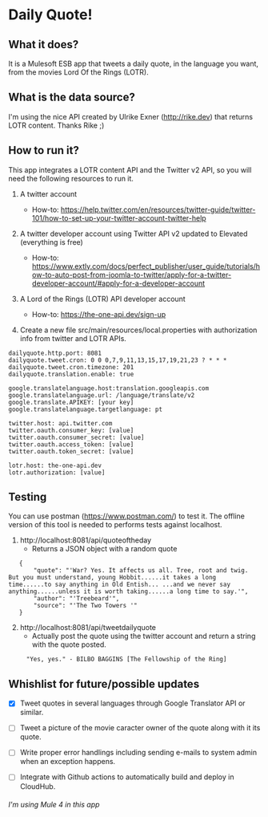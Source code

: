
# Daily Quote! 

## What it does?
It is a Mulesoft ESB app that tweets a daily quote, in the language you want, from the movies Lord Of the Rings (LOTR).


## What is the data source?
I'm using the nice API created by Ulrike Exner (http://rike.dev) that returns LOTR content. Thanks Rike ;)


## How to run it?

This app integrates a LOTR content API and the Twitter v2 API, so you will need the following resources to run it.

1. A twitter account
   - How-to: https://help.twitter.com/en/resources/twitter-guide/twitter-101/how-to-set-up-your-twitter-account-twitter-help

2. A twitter developer account using Twitter API v2 updated to Elevated (everything is free)
   - How-to: https://www.extly.com/docs/perfect_publisher/user_guide/tutorials/how-to-auto-post-from-joomla-to-twitter/apply-for-a-twitter-developer-account/#apply-for-a-developer-account

3. A Lord of the Rings (LOTR) API developer account
   - How-to: https://the-one-api.dev/sign-up
   
4. Create a new file src/main/resources/local.properties with authorization info from twitter and LOTR APIs.

```
dailyquote.http.port: 8081
dailyquote.tweet.cron: 0 0 0,7,9,11,13,15,17,19,21,23 ? * * *
dailyquote.tweet.cron.timezone: 201
dailyquote.translation.enable: true 

google.translatelanguage.host:translation.googleapis.com
google.translatelanguage.url: /language/translate/v2
google.translate.APIKEY: [your key]
google.translatelanguage.targetlanguage: pt
    
twitter.host: api.twitter.com
twitter.oauth.consumer_key: [value]
twitter.oauth.consumer_secret: [value]
twitter.oauth.access_token: [value]
twitter.oauth.token_secret: [value]

lotr.host: the-one-api.dev
lotr.authorization: [value]  
```
  
## Testing

You can use postman (https://www.postman.com/) to test it. 
The offline version of this tool is needed to performs tests against localhost.

1. http://localhost:8081/api/quoteoftheday
   - Returns a JSON object with a random quote

```
   {
       "quote": "'War? Yes. It affects us all. Tree, root and twig. But you must understand, young Hobbit......it takes a long time......to say anything in Old Entish... ...and we never say anything......unless it is worth taking......a long time to say.'",
       "author": "'Treebeard'",
       "source": "'The Two Towers '"
   }
 ``` 
  

2. http://localhost:8081/api/tweetdailyquote
   - Actually post the quote using the twitter account and return a string with the quote posted.
   
```
     "Yes, yes." - BILBO BAGGINS [The Fellowship of the Ring]
```
   
## Whishlist for future/possible updates
   - [x] Tweet quotes in several languages through Google Translator API or similar.
   - [ ] Tweet a picture of the movie caracter owner of the quote along with it its quote.
   - [ ] Write proper error handlings including sending e-mails to system admin when an exception happens.
   - [ ] Integrate with Github actions to automatically build and deploy in CloudHub.


###### I'm using Mule 4 in this app

